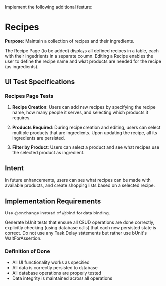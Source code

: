 Implement the following additional feature:

# Recipes

**Purpose**: Maintain a collection of recipes and their ingredients. 

The Recipe Page (to be added) displays all defined recipes in a table, each with their ingedrients in a separate column.  Editing a Recipe enables the user to define the recipe name and what products are needed for the recipe (as ingredients). 

## UI Test Specifications

### Recipes Page Tests

1. **Recipe Creation**: Users can add new recipes by specifying the recipe name, how many people it serves, and selecting which products it requires.

2. **Products Required**: During recipe creation and editing, users can select multiple products that are ingredients. Upon updating the recipe, all its ingredients are persisted.

3. **Filter by Product**: Users can select a product and see what recipes use the selected product as ingredient.

## Intent

In future enhancements, users can see what recipes can be made with available products, and create shopping lists based on a selected recipe.

## Implementation Requirements

Use @onchange instead of @bind for data binding.

Generate bUnit tests that ensure all CRUD operations are done correctly, explicitly checking (using database calls) that each new persisted state is correct. Do not use any Task.Delay statements but rather use bUnit's WaitForAssertion.

### Definition of Done
- All UI functionality works as specified
- All data is correctly persisted to database
- All database operations are properly tested
- Data integrity is maintained across all operations

